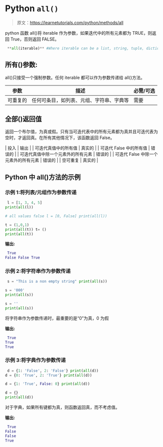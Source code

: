 # Python `all()`

> 原文：<https://learnetutorials.com/python/methods/all>

python 函数 all()将 iterable 作为参数，如果迭代中的所有元素都为 TRUE，则返回 True，否则返回 FALSE。

```py
 **all(iterable)** #Where iterable can be a list, string, tuple, dictionary , set etc 

```

## 所有()参数:

all()只接受一个强制参数。任何 iterable 都可以作为参数传递给 all()方法。

| 参数 | 描述 | 必需/可选 |
| --- | --- | --- |
| 可重复的 | 任何可条目，如列表、元组、字符串、字典等 | 需要 |

## 全部()返回值

返回一个布尔值，为真或假。只有当可迭代表中的所有元素都为真并且可迭代表为空时，才返回真。在所有其他情况下，该函数返回 False。

| 投入 | 输出 |
| 可迭代真值中的所有值 | 真实的 |
| 可迭代 False 中的所有值 | 错误的 |
| 可迭代真值中除一个元素外的所有元素 | 错误的 |
| 可迭代 False 中除一个元素外的所有元素 | 错误的 |
| 空可重复 | 真实的 |

## Python 中 all()方法的示例

### 示例 1:将列表/元组作为参数传递

```py
 l = [1, 3, 4, 5]
print(all(l))

# all values false l = [0, False] print(all(l))

t = (1,0,1)
print(all(t)) t= ()
print(all(t)) 

```

**输出:**

```py
 True
False False True 
```

### 示例 2:将字符串作为参数传递

```py
 s = "This is a non empty string" print(all(s))

s = '000'
print(all(s))

s = ''
print(all(s))

```

将字符串作为参数传递时，最重要的是“0”为真，0 为假

**输出:**

```py
 True
True
True 
```

### 示例 3:将字典作为参数传递

```py
 d = {1: 'False', 2: 'False'} print(all(d))
d = {0: 'True', 2: 'True'} print(all(d))

d = {1: 'True', False: 0} print(all(d))

d = {}
print(all(d))

```

对于字典，如果所有键都为真，则函数返回真，而不考虑值。

**输出:**

```py
 True
False
False
True
```